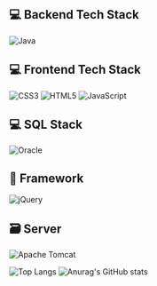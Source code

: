 <div>
<h2>  💻 Backend Tech Stack </h2>
<div>


![Java](https://img.shields.io/badge/java-%23ED8B00.svg?style=for-the-badge&logo=openjdk&logoColor=white)


</div>

<h2> 💻 Frontend Tech Stack </h2>
<div>
 
![CSS3](https://img.shields.io/badge/css3-%231572B6.svg?style=for-the-badge&logo=css3&logoColor=white)
![HTML5](https://img.shields.io/badge/html5-%23E34F26.svg?style=for-the-badge&logo=html5&logoColor=white)
![JavaScript](https://img.shields.io/badge/javascript-%23323330.svg?style=for-the-badge&logo=javascript&logoColor=%23F7DF1E)
 
</div>
<h2>💻 SQL Stack </h2>
<div>

 
![Oracle](https://img.shields.io/badge/Oracle-F80000?style=for-the-badge&logo=oracle&logoColor=white)
 
</div>
<h2> 🍿  Framework </h2>

<div>
 
![jQuery](https://img.shields.io/badge/jquery-%230769AD.svg?style=for-the-badge&logo=jquery&logoColor=white)
</div>
<h2>  🗃 Server</h2>


![Apache Tomcat](https://img.shields.io/badge/apache%20tomcat-%23F8DC75.svg?style=for-the-badge&logo=apache-tomcat&logoColor=black)


    
   ![Top Langs](https://github-readme-stats.vercel.app/api/top-langs/?username=kim0f85&layout=compact) 
  ![Anurag's GitHub stats](https://github-readme-stats.vercel.app/api?username=kim0f85&show_icons=true&theme=holi)
  
   </div>

 
